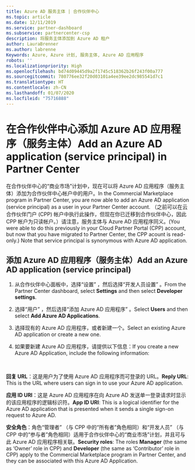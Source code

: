 ```yaml
---
title: Azure AD 服务主体 | 合作伙伴中心
ms.topic: article
ms.date: 12/11/2019
ms.service: partner-dashboard
ms.subservice: partnercenter-csp
description: 将服务主体添加到 Azure AD 租户
author: LauraBrenner
ms.author: labrenne
Keywords: Azure, Azure 计划, 服务主体, Azure AD 应用程序
robots: ''
ms.localizationpriority: High
ms.openlocfilehash: bd74d09445d9a2f1745c518362b26f243f00a777
ms.sourcegitcommit: 780776ee32f20d03101a4ee39ee2dc985541d7c1
ms.translationtype: HT
ms.contentlocale: zh-CN
ms.lasthandoff: 01/07/2020
ms.locfileid: "75716888"
---
```

# <a name="add-an-azure-ad-application-service-principal-in-partner-center"></a><span data-ttu-id="765cf-104">在合作伙伴中心添加 Azure AD 应用程序（服务主体）</span><span class="sxs-lookup"><span data-stu-id="765cf-104">Add an Azure AD application (service principal) in Partner Center</span></span>

<span data-ttu-id="765cf-105">在合作伙伴中心的“商业市场”计划中，现在可以将 Azure AD 应用程序（服务主体）添加为合作伙伴中心帐户中的用户。</span><span class="sxs-lookup"><span data-stu-id="765cf-105">In the Commercial Marketplace program in Partner Center, you are now able to add an Azure AD application (service principal) as a user in your Partner Center account.</span></span> <span data-ttu-id="765cf-106">（之前可以在云合作伙伴门户 (CPP) 帐户中执行此操作，但现在你已迁移到合作伙伴中心，因此 CPP 帐户为只读帐户。）请注意，服务主体与 Azure AD 应用程序同义。</span><span class="sxs-lookup"><span data-stu-id="765cf-106">(You were able to do this previously in your Cloud Partner Portal (CPP) account, but now that you have migrated to Partner Center, the CPP acount is read-only.) Note that service principal is synonymous with Azure AD application.</span></span>

## <a name="add-an-azure-ad-application-service-principal"></a><span data-ttu-id="765cf-107">添加 Azure AD 应用程序（服务主体）</span><span class="sxs-lookup"><span data-stu-id="765cf-107">Add an Azure AD application (service principal)</span></span>

1. <span data-ttu-id="765cf-108">从合作伙伴中心面板中，选择“设置”  ，然后选择“开发人员设置”  。</span><span class="sxs-lookup"><span data-stu-id="765cf-108">From the Partner Center dashboard, select **Settings** and then select **Developer settings**.</span></span>

2. <span data-ttu-id="765cf-109">选择“用户”  ，然后选择“添加 Azure AD 应用程序”  。</span><span class="sxs-lookup"><span data-stu-id="765cf-109">Select **Users** and then select **Add Azure AD Applications**.</span></span>

3. <span data-ttu-id="765cf-110">选择现有的 Azure AD 应用程序，或者新建一个。</span><span class="sxs-lookup"><span data-stu-id="765cf-110">Select an existing Azure AD application or create a new one.</span></span>

4. <span data-ttu-id="765cf-111">如果要新建 Azure AD 应用程序，请提供以下信息：</span><span class="sxs-lookup"><span data-stu-id="765cf-111">If you create a new Azure AD Application, include the following information:</span></span>  

  


<span data-ttu-id="765cf-112">**回复 URL**：这是用户为了使用 Azure AD 应用程序而可登录的 URL。</span><span class="sxs-lookup"><span data-stu-id="765cf-112">**Reply URL**: This is the URL where users can sign in to use your Azure AD application.</span></span> 

<span data-ttu-id="765cf-113">**应用 ID URI**：这是 Azure AD 应用程序在向 Azure AD 发送单一登录请求时显示的该应用程序的逻辑标识符。</span><span class="sxs-lookup"><span data-stu-id="765cf-113">**App ID URI**: This is a logical identifier for the Azure AD application that is presented when it sends a single sign-on request to Azure AD.</span></span> 

<span data-ttu-id="765cf-114">**安全角色**：角色“管理者”  （与 CPP 中的“所有者”角色相同）和“开发人员”  （与 CPP 中的“参与者”角色相同）适用于合作伙伴中心的“商业市场”计划，并且可与此 Azure AD 应用程序相关联。</span><span class="sxs-lookup"><span data-stu-id="765cf-114">**Security roles**: The roles **Manager** (the same as  ‘Owner’ role in CPP) and **Developer** (the same as ‘Contributor’ role in CPP) apply to the Commercial Marketplace program in Partner Center, and they can be associated with this Azure AD Application.</span></span>  

  
